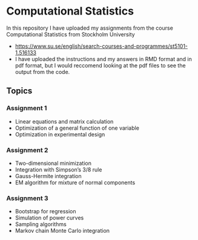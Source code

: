 # Computational Statistics

In this repository I have uploaded my assignments from the course Computational Statistics from Stockholm University 
- https://www.su.se/english/search-courses-and-programmes/st5101-1.516133 
- I have uploaded the instructions and my answers in RMD format and in pdf format, but I would reccomend looking at the pdf files to see the output from the code.   

## Topics 
### Assignment 1 
- Linear equations and matrix calculation
- Optimization of a general function of one variable
- Optimization in experimental design

### Assignment 2 
- Two-dimensional minimization
- Integration with Simpson’s 3/8 rule
- Gauss-Hermite integration
- EM algorithm for mixture of normal components

### Assignment 3 

- Bootstrap for regression
- Simulation of power curves
- Sampling algorithms
- Markov chain Monte Carlo integration
